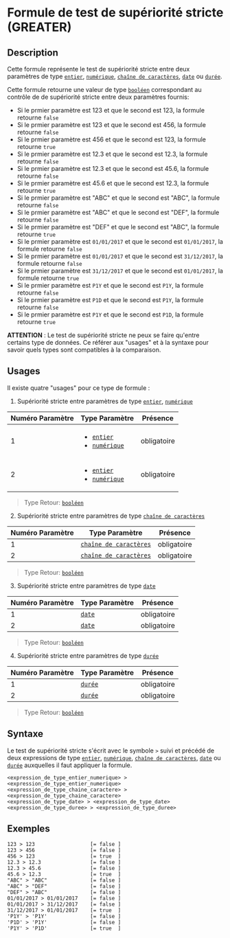 # Formule de test de supériorité stricte (GREATER)

## Description

Cette formule représente le test de supériorité stricte entre deux paramètres de type [`entier`][valeur-de-retour], [`numérique`][valeur-de-retour], [`chaîne de caractères`][valeur-de-retour], [`date`][valeur-de-retour] ou [`durée`][valeur-de-retour].

Cette formule retourne une valeur de type [`booléen`][valeur-de-retour] correspondant au contrôle de de supériorité stricte entre deux paramètres fournis:

- Si le prmier paramètre est 123 et que le second est 123, la formule retourne `false`
- Si le prmier paramètre est 123 et que le second est 456, la formule retourne `false`
- Si le prmier paramètre est 456 et que le second est 123, la formule retourne `true`
- Si le prmier paramètre est 12.3 et que le second est 12.3, la formule retourne `false`
- Si le prmier paramètre est 12.3 et que le second est 45.6, la formule retourne `false`
- Si le prmier paramètre est 45.6 et que le second est 12.3, la formule retourne `true`
- Si le prmier paramètre est "ABC" et que le second est "ABC", la formule retourne `false`
- Si le prmier paramètre est "ABC" et que le second est "DEF", la formule retourne `false`
- Si le prmier paramètre est "DEF" et que le second est "ABC", la formule retourne `true`
- Si le prmier paramètre est `01/01/2017` et que le second est `01/01/2017`, la formule retourne `false`
- Si le prmier paramètre est `01/01/2017` et que le second est `31/12/2017`, la formule retourne `false`
- Si le prmier paramètre est `31/12/2017` et que le second est `01/01/2017`, la formule retourne `true`
- Si le prmier paramètre est `P1Y` et que le second est `P1Y`, la formule retourne `false`
- Si le prmier paramètre est `P1D` et que le second est `P1Y`, la formule retourne `false`
- Si le prmier paramètre est `P1Y` et que le second est `P1D`, la formule retourne `true`

__ATTENTION__ :
Le test de supériorité stricte ne peux se faire qu'entre certains type de données. Ce référer aux "usages" et à la syntaxe pour savoir quels types sont compatibles à la comparaison.

## Usages

Il existe quatre "usages" pour ce type de formule :

1. Supériorité stricte entre paramètres de type [`entier`][valeur-de-retour], [`numérique`][valeur-de-retour]

|Numéro Paramètre|Type Paramètre|Présence|
|--------------|--------------|--------------|
|1|<ul><li>[`entier`][valeur-de-retour]</li><li>[`numérique`][valeur-de-retour]</li></ul>|obligatoire|
|2|<ul><li>[`entier`][valeur-de-retour]</li><li>[`numérique`][valeur-de-retour]</li></ul>|obligatoire|

> Type Retour: [`booléen`][valeur-de-retour]

2. Supériorité stricte entre paramètres de type [`chaîne de caractères`][valeur-de-retour]

|Numéro Paramètre|Type Paramètre|Présence|
|--------------|--------------|--------------|
|1|[`chaîne de caractères`][valeur-de-retour]|obligatoire|
|2|[`chaîne de caractères`][valeur-de-retour]|obligatoire|

> Type Retour: [`booléen`][valeur-de-retour]

3. Supériorité stricte entre paramètres de type [`date`][valeur-de-retour]

|Numéro Paramètre|Type Paramètre|Présence|
|--------------|--------------|--------------|
|1|[`date`][valeur-de-retour]|obligatoire|
|2|[`date`][valeur-de-retour]|obligatoire|

> Type Retour: [`booléen`][valeur-de-retour]

4. Supériorité stricte entre paramètres de type [`durée`][valeur-de-retour]

|Numéro Paramètre|Type Paramètre|Présence|
|--------------|--------------|--------------|
|1|[`durée`][valeur-de-retour]|obligatoire|
|2|[`durée`][valeur-de-retour]|obligatoire|

> Type Retour: [`booléen`][valeur-de-retour]

## Syntaxe

Le test de supériorité stricte s'écrit avec le symbole `>` suivi et précédé de deux expressions de type [`entier`][valeur-de-retour], [`numérique`][valeur-de-retour], [`chaîne de caractères`][valeur-de-retour], [`date`][valeur-de-retour] ou [`durée`][valeur-de-retour] auxquelles il faut appliquer la formule.

    <expression_de_type_entier_numerique> > <expression_de_type_entier_numerique>
    <expression_de_type_chaine_caractere> > <expression_de_type_chaine_caractere>
    <expression_de_type_date> > <expression_de_type_date>
    <expression_de_type_duree> > <expression_de_type_duree>

## Exemples

    123 > 123                  [= false ]
    123 > 456                  [= false ]
    456 > 123                  [= true  ]
    12.3 > 12.3                [= false ]
    12.3 > 45.6                [= false ]
    45.6 > 12.3                [= true  ]
    "ABC" > "ABC"              [= false ]
    "ABC" > "DEF"              [= false ]
    "DEF" > "ABC"              [= false ]
    01/01/2017 > 01/01/2017    [= false ]
    01/01/2017 > 31/12/2017    [= false ]
    31/12/2017 > 01/01/2017    [= true  ]
    'P1Y' > 'P1Y'              [= false ]
    'P1D' > 'P1Y'              [= false ]
    'P1Y' > 'P1D'              [= true  ]

[valeur-de-retour]: ../../lexique.md#valeur-de-retour